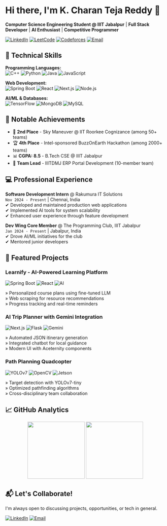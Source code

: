 # Hi there, I'm K. Charan Teja Reddy 👋

**Computer Science Engineering Student @ IIIT Jabalpur** | **Full Stack Developer** | **AI Enthusiast** | **Competitive Programmer**

[![LinkedIn](https://img.shields.io/badge/LinkedIn-0A66C2?style=for-the-badge&logo=linkedin&logoColor=white)](https://www.linkedin.com/in/your-profile)
[![LeetCode](https://img.shields.io/badge/LeetCode-FFA116?style=for-the-badge&logo=leetcode&logoColor=black)](https://leetcode.com/your-profile)
[![Codeforces](https://img.shields.io/badge/Codeforces-1F8ACB?style=for-the-badge&logo=codeforces&logoColor=white)](https://codeforces.com/profile/your-profile)
[![Email](https://img.shields.io/badge/Gmail-EA4335?style=for-the-badge&logo=gmail&logoColor=white)](mailto:your-email@gmail.com)

## 🔧 Technical Skills

**Programming Languages:**  
![C++](https://img.shields.io/badge/C++-00599C?style=flat-square&logo=c%2B%2B&logoColor=white)
![Python](https://img.shields.io/badge/Python-3776AB?style=flat-square&logo=python&logoColor=white)
![Java](https://img.shields.io/badge/Java-007396?style=flat-square&logo=java&logoColor=white)
![JavaScript](https://img.shields.io/badge/JavaScript-F7DF1E?style=flat-square&logo=javascript&logoColor=black)

**Web Development:**  
![Spring Boot](https://img.shields.io/badge/Spring_Boot-6DB33F?style=flat-square&logo=springboot&logoColor=white)
![React](https://img.shields.io/badge/React-61DAFB?style=flat-square&logo=react&logoColor=black)
![Next.js](https://img.shields.io/badge/Next.js-000000?style=flat-square&logo=nextdotjs&logoColor=white)
![Node.js](https://img.shields.io/badge/Node.js-339933?style=flat-square&logo=nodedotjs&logoColor=white)

**AI/ML & Databases:**  
![TensorFlow](https://img.shields.io/badge/TensorFlow-FF6F00?style=flat-square&logo=tensorflow&logoColor=white)
![MongoDB](https://img.shields.io/badge/MongoDB-47A248?style=flat-square&logo=mongodb&logoColor=white)
![MySQL](https://img.shields.io/badge/MySQL-4479A1?style=flat-square&logo=mysql&logoColor=white)

## 🏅 Notable Achievements

- 🥈 **2nd Place** - Sky Maneuver @ IIT Roorkee Cognizance (among 50+ teams)
- 🏆 **4th Place** - Intel-sponsored BuzzOnEarth Hackathon (among 2000+ teams)
- 📊 **CGPA: 8.5** - B.Tech CSE @ IIIT Jabalpur
- 🚀 **Team Lead** - IIITDMJ ERP Portal Development (10-member team)

## 💻 Professional Experience

**Software Development Intern** @ Rakumura IT Solutions  
`Nov 2024 - Present` | Chennai, India  
✔ Developed and maintained production web applications  
✔ Implemented AI tools for system scalability  
✔ Enhanced user experience through feature development  

**Dev Wing Core Member** @ The Programming Club, IIIT Jabalpur  
`Jan 2024 - Present` | Jabalpur, India  
✔ Drove AI/ML initiatives for the club  
✔ Mentored junior developers  

## 🌟 Featured Projects

### Learnify - AI-Powered Learning Platform
![Spring Boot](https://img.shields.io/badge/-Spring_Boot-6DB33F?style=flat-square) 
![React](https://img.shields.io/badge/-React-61DAFB?style=flat-square)
![AI](https://img.shields.io/badge/-AI-FF9E0F?style=flat-square)

» Personalized course plans using fine-tuned LLM  
» Web scraping for resource recommendations  
» Progress tracking and real-time reminders  

### AI Trip Planner with Gemini Integration
![Next.js](https://img.shields.io/badge/-Next.js-000000?style=flat-square)
![Flask](https://img.shields.io/badge/-Flask-000000?style=flat-square)
![Gemini](https://img.shields.io/badge/-Gemini_API-4285F4?style=flat-square)

» Automated JSON itinerary generation  
» Integrated chatbot for local guidance  
» Modern UI with Aceternity components  

### Path Planning Quadcopter
![YOLOv7](https://img.shields.io/badge/-YOLOv7-00AAFF?style=flat-square)
![OpenCV](https://img.shields.io/badge/-OpenCV-5C3EE8?style=flat-square)
![Jetson](https://img.shields.io/badge/-Jetson_Nano-76B900?style=flat-square)

» Target detection with YOLOv7-tiny  
» Optimized pathfinding algorithms  
» Cross-disciplinary team collaboration  

## 📈 GitHub Analytics

<div align="center">
  <img height="180em" src="https://github-readme-stats.vercel.app/api?username=Charan2437&show_icons=true&theme=merko&include_all_commits=true&count_private=true"/>
  <img height="180em" src="https://github-readme-stats.vercel.app/api/top-langs/?username=Charan2437&layout=compact&langs_count=8&theme=merko"/>
</div>

## 📬 Let's Collaborate!

I'm always open to discussing projects, opportunities, or tech in general.

[![LinkedIn](https://img.shields.io/badge/LinkedIn-Connect-0A66C2?style=for-the-badge&logo=linkedin)](https://www.linkedin.com/in/your-profile)
[![Email](https://img.shields.io/badge/Email_Me-EA4335?style=for-the-badge&logo=gmail&logoColor=white)](mailto:your-email@gmail.com)
